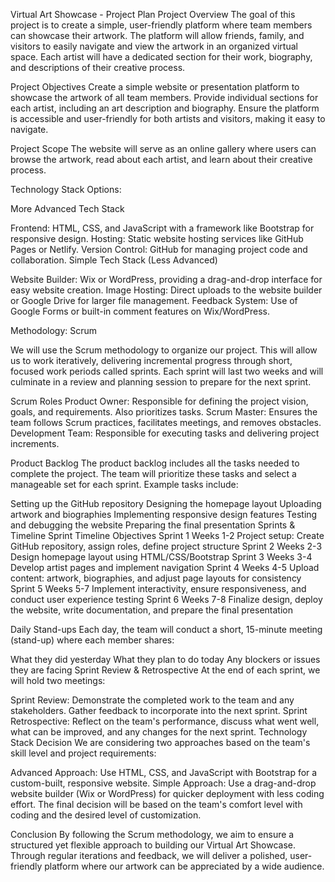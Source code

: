 Virtual Art Showcase - Project Plan
Project Overview
The goal of this project is to create a simple, user-friendly platform where team members can showcase their artwork. The platform will allow friends, family, and visitors to easily navigate and view the artwork in an organized virtual space. Each artist will have a dedicated section for their work, biography, and descriptions of their creative process.

Project Objectives
Create a simple website or presentation platform to showcase the artwork of all team members.
Provide individual sections for each artist, including an art description and biography.
Ensure the platform is accessible and user-friendly for both artists and visitors, making it easy to navigate.

Project Scope
The website will serve as an online gallery where users can browse the artwork, read about each artist, and learn about their creative process.

Technology Stack Options:

More Advanced Tech Stack

Frontend: HTML, CSS, and JavaScript with a framework like Bootstrap for responsive design.
Hosting: Static website hosting services like GitHub Pages or Netlify.
Version Control: GitHub for managing project code and collaboration.
Simple Tech Stack (Less Advanced)

Website Builder: Wix or WordPress, providing a drag-and-drop interface for easy website creation.
Image Hosting: Direct uploads to the website builder or Google Drive for larger file management.
Feedback System: Use of Google Forms or built-in comment features on Wix/WordPress.

Methodology: Scrum

We will use the Scrum methodology to organize our project. This will allow us to work iteratively, delivering incremental progress through short, focused work periods called sprints. Each sprint will last two weeks and will culminate in a review and planning session to prepare for the next sprint.

Scrum Roles
Product Owner: Responsible for defining the project vision, goals, and requirements. Also prioritizes tasks.
Scrum Master: Ensures the team follows Scrum practices, facilitates meetings, and removes obstacles.
Development Team: Responsible for executing tasks and delivering project increments.

Product Backlog
The product backlog includes all the tasks needed to complete the project. The team will prioritize these tasks and select a manageable set for each sprint. Example tasks include:

Setting up the GitHub repository
Designing the homepage layout
Uploading artwork and biographies
Implementing responsive design features
Testing and debugging the website
Preparing the final presentation
Sprints & Timeline
Sprint	Timeline	Objectives
Sprint 1	Weeks 1-2	Project setup: Create GitHub repository, assign roles, define project structure
Sprint 2	Weeks 2-3	Design homepage layout using HTML/CSS/Bootstrap
Sprint 3	Weeks 3-4	Develop artist pages and implement navigation
Sprint 4	Weeks 4-5	Upload content: artwork, biographies, and adjust page layouts for consistency
Sprint 5	Weeks 5-7	Implement interactivity, ensure responsiveness, and conduct user experience testing
Sprint 6	Weeks 7-8	Finalize design, deploy the website, write documentation, and prepare the final presentation

Daily Stand-ups
Each day, the team will conduct a short, 15-minute meeting (stand-up) where each member shares:

What they did yesterday
What they plan to do today
Any blockers or issues they are facing
Sprint Review & Retrospective
At the end of each sprint, we will hold two meetings:

Sprint Review: Demonstrate the completed work to the team and any stakeholders. Gather feedback to incorporate into the next sprint.
Sprint Retrospective: Reflect on the team's performance, discuss what went well, what can be improved, and any changes for the next sprint.
Technology Stack Decision
We are considering two approaches based on the team's skill level and project requirements:

Advanced Approach: Use HTML, CSS, and JavaScript with Bootstrap for a custom-built, responsive website.
Simple Approach: Use a drag-and-drop website builder (Wix or WordPress) for quicker deployment with less coding effort.
The final decision will be based on the team's comfort level with coding and the desired level of customization.

Conclusion
By following the Scrum methodology, we aim to ensure a structured yet flexible approach to building our Virtual Art Showcase. Through regular iterations and feedback, we will deliver a polished, user-friendly platform where our artwork can be appreciated by a wide audience.
